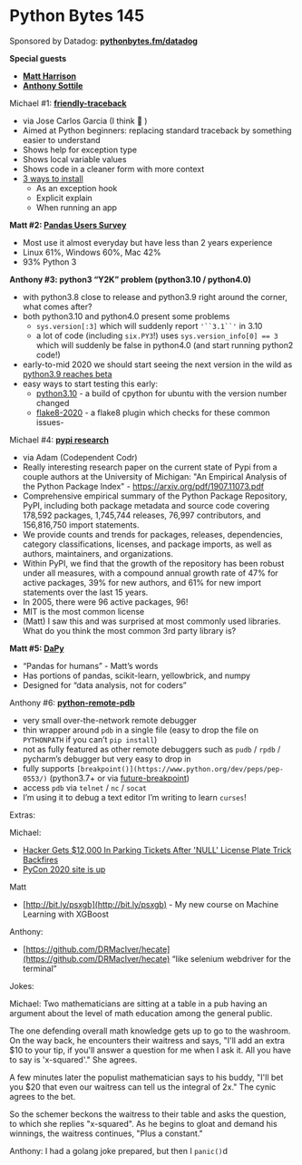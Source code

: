 # Python Bytes 145
Sponsored by Datadog: [**pythonbytes.fm/datadog**](https://pythonbytes.fm/datadog)

**Special guests**

- [**Matt Harrison**](https://twitter.com/__mharrison__)
- [**Anthony Sottile**](https://twitter.com/codewithanthony)

Michael #1: [**friendly-traceback**](https://twitter.com/quobit/status/1161926740236800000)

- via Jose Carlos Garcia (I think 🙂 )
- Aimed at Python beginners: replacing standard traceback by something easier to understand
- Shows help for exception type
- Shows local variable values
- Shows code in a cleaner form with more context
- [3 ways to install](https://aroberge.github.io/friendly-traceback-docs/docs/html/usage.html)
	- As an exception hook
	- Explicit explain
	- When running an app

**Matt #2: [Pandas Users Survey](https://dev.pandas.io/pandas-blog/2019-pandas-user-survey.html)** 

- Most use it almost everyday but have less than 2 years experience
- Linux 61%, Windows 60%, Mac 42%
- 93% Python 3

**Anthony #3: python3 “Y2K” problem (python3.10 / python4.0)**

- with python3.8 close to release and python3.9 right around the corner, what comes after?
- both python3.10 and python4.0 present some problems
	-  `sys.version[:3]` which will suddenly report `'``3.1``'` in 3.10
	- a lot of code (including `six.PY3`!) uses `sys.version_info[0] == 3` which will suddenly be false in python4.0 (and start running python2 code!)
- early-to-mid 2020 we should start seeing the next version in the wild as [python3.9 reaches beta](https://www.python.org/dev/peps/pep-0596/#id6)
- easy ways to start testing this early:
	- [python3.10](https://github.com/asottile/python3.10) - a build of cpython for ubuntu with the version number changed
	- [flake8-2020](https://github.com/asottile/flake8-2020) - a flake8 plugin which checks for these common issues-

Michael #4: [**pypi research**](https://arxiv.org/pdf/1907.11073.pdf)

- via Adam (Codependent Codr)
- Really interesting research paper on the current state of Pypi from a couple authors at the University of Michigan: "An Empirical Analysis of the Python Package Index" - https://arxiv.org/pdf/1907.11073.pdf
- Comprehensive empirical summary of the Python Package Repository, PyPI, including both package metadata and source code covering 178,592 packages, 1,745,744 releases, 76,997 contributors, and 156,816,750 import statements. 
- We provide counts and trends for packages, releases, dependencies, category classifications, licenses, and package imports, as well as authors, maintainers, and organizations.
- Within PyPI, we find that the growth of the repository has been robust under all measures, with a compound annual growth rate of 47% for active packages, 39% for new authors, and 61% for new import statements over the last 15 years. 
- In 2005, there were 96 active packages, 96!
- MIT is the most common license
- (Matt) I saw this and was surprised at most commonly used libraries. What do you think the most common 3rd party library is?


**Matt #5: [DaPy](https://github.com/JacksonWuxs/DaPy)**

- “Pandas for humans” - Matt’s words
- Has portions of pandas, scikit-learn, yellowbrick, and numpy
- Designed for “data analysis, not for coders”


Anthony #6: [**python-remote-pdb**](https://github.com/ionelmc/python-remote-pdb)

- very small over-the-network remote debugger
- thin wrapper around `pdb` in a single file (easy to drop the file on `PYTHONPATH` if you can’t `pip install`)
- not as fully featured as other remote debuggers such as `pudb`  / `rpdb` / pycharm’s debugger but very easy to drop in
- fully supports `[breakpoint()](https://www.python.org/dev/peps/pep-0553/)` (python3.7+ or via [future-breakpoint](https://github.com/asottile/future-breakpoint))
- access `pdb` via `telnet` / `nc` / `socat`
- I’m using it to debug a text editor I’m writing to learn `curses`!

Extras:

Michael:

- [Hacker Gets $12,000 In Parking Tickets After 'NULL' License Plate Trick Backfires](https://www.forbes.com/sites/zakdoffman/2019/08/14/hacker-gets-12000-in-parking-tickets-after-null-license-plate-trick-backfires/)
- [PyCon 2020 site is up](https://us.pycon.org/2020/)

Matt

- [http://bit.ly/psxgb](http://bit.ly/psxgb) - My new course on Machine Learning with XGBoost

Anthony:

- [https://github.com/DRMacIver/hecate](https://github.com/DRMacIver/hecate) “like selenium webdriver for the terminal”

Jokes:

Michael: Two mathematicians are sitting at a table in a pub having an argument about the level of math education among the general public.

The one defending overall math knowledge gets up to go to the washroom. On the way back, he encounters their waitress and says, "I'll add an extra $10 to your tip, if you'll answer a question for me when I ask it. All you have to say is 'x-squared'." She agrees.

A few minutes later the populist mathematician says to his buddy, "I'll bet you $20 that even our waitress can tell us the integral of 2x."
The cynic agrees to the bet.

So the schemer beckons the waitress to their table and asks the question, to which she replies "x-squared". As he begins to gloat and demand his winnings, the waitress continues, "Plus a constant."


Anthony: I had a golang joke prepared, but then I `panic()`d


